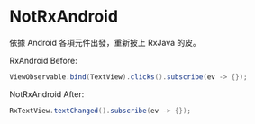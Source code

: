 # NotRxAndroid

依據 Android 各項元件出發，重新披上 RxJava 的皮。

RxAndroid Before:

```java
ViewObservable.bind(TextView).clicks().subscribe(ev -> {});
```

NotRxAndroid After:

```java
RxTextView.textChanged().subscribe(ev -> {});
```
